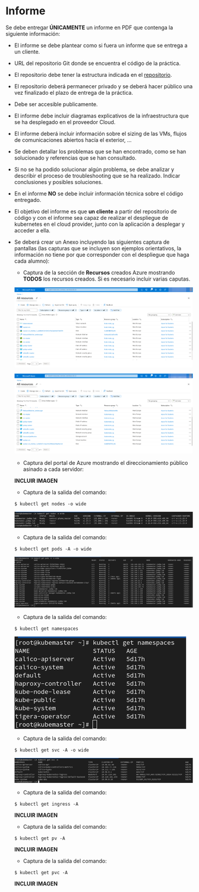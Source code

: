 # Informe

Se debe entregar **ÚNICAMENTE** un informe en PDF que contenga la siguiente información:

* El informe se debe plantear como si fuera un informe que se entrega a un cliente.
* URL del repositorio Git donde se encuentra el código de la práctica.
* El repositorio debe tener la estructura indicada en el [repositorio](https://github.com/jadebustos/devopslabs/tree/master/estructura-practica).
* El repositorio deberá permanecer privado y se deberá hacer público una vez finalizado el plazo de entrega de la práctica.
* Debe ser accesible publicamente.
* El informe debe incluir diagramas explicativos de la infraestructura que se ha desplegado en el proveedor Cloud.
* El informe deberá incluir información sobre el sizing de las VMs, flujos de comunicaciones abiertos hacía el exterior, ...
* Se deben detallar los problemas que se han encontrado, como se han solucionado y referencias que se han consultado.
* Si no se ha podido solucionar algún problema, se debe analizar y describir el proceso de troubleshooting que se ha realizado. Indicar conclusiones y posibles soluciones.
* En el informe **NO** se debe incluir información técnica sobre el código entregado.
* El objetivo del informe es que **un cliente** a partir del repositorio de código y con el informe sea capaz de realizar el despliegue de kubernetes en el cloud provider, junto con la aplicación a desplegar y acceder a ella.
* Se deberá crear un Anexo incluyendo las siguientes captura de pantallas (las capturas que se incluyen son ejemplos orientativos, la información no tiene por que corresponder con el despliegue que haga cada alumno):

  * Captura de la sección de **Recursos** creados Azure mostrando **TODOS** los recursos creados. Si es necesario incluir varias caputas.

  ![](../imgs/azure-resources.png)

  ![](../imgs/azure-resources-2.png)

  * Captura del portal de Azure mostrando el direccionamiento público asinado a cada servidor:

  **INCLUIR IMAGEN**

  * Captura de la salida del comando:

  ```console
  $ kubectl get nodes -o wide
  ```
  ![](../imgs/kubectl-get-nodes.png)

  * Captura de la salida del comando:

  ```console
  $ kubectl get pods -A -o wide
  ```
  ![](../imgs/kubectl-get-pods.png)

  * Captura de la salida del comando:

  ```console
  $ kubectl get namespaces
  ```
  ![](../imgs/kubectl-get-ns.png)

  * Captura de la salida del comando:

  ```console
  $ kubectl get svc -A -o wide
  ```
  ![](../imgs/kubectl-get-svc.png)

  * Captura de la salida del comando:

  ```console
  $ kubectl get ingress -A
  ```
  **INCLUIR IMAGEN**

  * Captura de la salida del comando:

  ```console
  $ kubectl get pv -A
  ```
  **INCLUIR IMAGEN**

  * Captura de la salida del comando:

  ```console
  $ kubectl get pvc -A
  ```
  **INCLUIR IMAGEN**